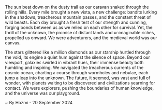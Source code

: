 
The sun beat down on the dusty trail as our caravan snaked through the rolling hills. Every mile brought a new vista, a new challenge: bandits lurking in the shadows, treacherous mountain passes, and the constant threat of wild beasts. Each day brought a fresh test of our strength and cunning, forging bonds between us as we relied on each other for survival. Yet, the thrill of the unknown, the promise of distant lands and unimaginable riches, propelled us onward. We were adventurers, and the medieval world was our canvas.

The stars glittered like a million diamonds as our starship hurtled through the void, its engine a quiet hum against the silence of space. Beyond our viewport, galaxies swirled in vibrant hues, their immense beauty both humbling and inspiring. We navigated the treacherous currents of the cosmic ocean, charting a course through wormholes and nebulae, each jump a leap into the unknown.  The future, it seemed, was vast and full of wonder, with planets waiting to be discovered and civilizations yearning for contact. We were explorers, pushing the boundaries of human knowledge, and the universe was our playground. 

~ By Hozmi - 20 September 2024
